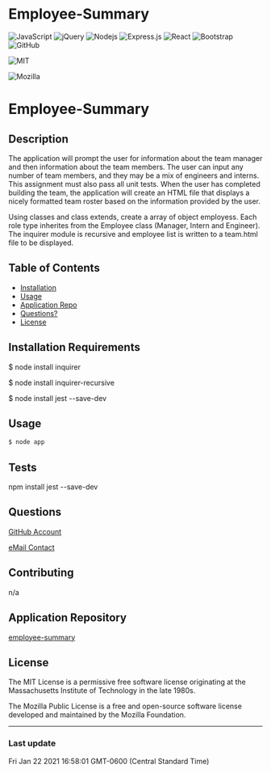 # Employee-Summary
<p float="left">
<img alt="JavaScript" src="https://img.shields.io/badge/javascript%20-%23323330.svg?&style=for-the-badge&logo=javascript&logoColor=%23F7DF1E"/>
<img alt="jQuery" src="https://img.shields.io/badge/jquery%20-%230769AD.svg?&style=for-the-badge&logo=jquery&logoColor=white"/>
 <img alt="Nodejs" src="https://img.shields.io/badge/-Nodejs-43853d?style=flat-square&logo=Node.js&logoColor=white" />
 <img alt="Express.js" src="https://img.shields.io/badge/express.js%20-%23404d59.svg?&style=for-the-badge"/>
 <img alt="React" src="https://img.shields.io/badge/react%20-%2320232a.svg?&style=for-the-badge&logo=react&logoColor=%2361DAFB"/>
 <img alt="Bootstrap" src="https://img.shields.io/badge/bootstrap%20-%23563D7C.svg?&style=for-the-badge&logo=bootstrap&logoColor=white"/>
 <img alt="GitHub" src="https://img.shields.io/badge/github%20-%23121011.svg?&style=for-the-badge&logo=github&logoColor=white"/>
</p>
 

![MIT](https://img.shields.io/badge/License-MIT-yellow.svg)

![Mozilla](https://img.shields.io/badge/License-MPL%202.0-brightgreen.svg)


# Employee-Summary


## Description

The application will prompt the user for information about the team manager and then information about the team members. The user can input any number of team members, and they may be a mix of engineers and interns. This assignment must also pass all unit tests. When the user has completed building the team, the application will create an HTML file that displays a nicely formatted team roster based on the information provided by the user.

Using classes and class extends, create a array of object employess.  Each role type inherites from the Employee class (Manager, Intern and Engineer).  The inquirer module is recursive and employee list is written to a team.html file to be displayed.


## Table of Contents

- [Installation](#installation-requirements)
- [Usage](#usage)
- [Application Repo](#application-repository)
- [Questions?](#questions)
- [License](#license)


## Installation Requirements

$ node install inquirer

$ node install inquirer-recursive 

$ node install jest --save-dev



## Usage
```md
$ node app
```


## Tests

npm install jest --save-dev


## Questions

[GitHub Account](https://github.com/bootcampdev)


<p><a href="mailto:kimberleyheuer@hotmail.com">eMail Contact</a></p>


## Contributing

n/a


## Application Repository

[employee-summary](https://github.com/bootcampdev/employee-summary/)

## License

The MIT License is a permissive free software license originating at the Massachusetts Institute of Technology in the late 1980s.

The Mozilla Public License is a free and open-source software license developed and maintained by the Mozilla Foundation.

---
### Last update

Fri Jan 22 2021 16:58:01 GMT-0600 (Central Standard Time)